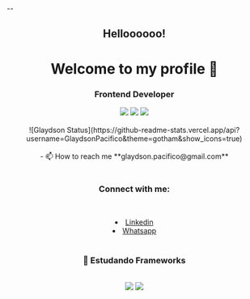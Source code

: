 --

<h2 align="center">Helloooooo!</h1>
<h1 align="center">Welcome to my profile 👋</h1>
<h3 align="center">Frontend Developer</h3>


 <div align="center">
  <span>
   <img src="https://img.shields.io/badge/JavaScript-F7DF1E?style=for-the-badge&logo=javascript&logoColor=black"/>
   <img src="https://img.shields.io/badge/HTML5-E34F26?style=for-the-badge&logo=html5&logoColor=white"/>
   <img src="https://img.shields.io/badge/CSS3-1572B6?style=for-the-badge&logo=css3&logoColor=white"/>
  </span>
 </div>
</br>

<div align="center">
![Glaydson Status](https://github-readme-stats.vercel.app/api?username=GlaydsonPacifico&theme=gotham&show_icons=true)
</div></br>


<div align="center">
- 📫 How to reach me **glaydson.pacifico@gmail.com**  
</div></br>


 <h3 align="center">Connect with me:</h3></br>
 <p align="left">
  <li align="center">
   <a class="url" href="https://www.linkedin.com/in/glaydson-pacifico-53199519a/" img> 
    Linkedin
   </a>

  </li>
  <li align="center">
   <a class="url" href="https://api.whatsapp.com/send?phone=5581993450832/" img> 
    Whatsapp
   </a>
  </li></br>

  
<h3 align="center"> 🚀 Estudando Frameworks</h3></br>
<div align="center">
 <span>
  <img src="https://img.shields.io/badge/React-20232A?style=for-the-badge&logo=react&logoColor=61DAFB"/>
  <img src="https://img.shields.io/badge/Node.js-339933?style=for-the-badge&logo=nodedotjs&logoColor=white"/>
 </span>
</div>
</br>
</br>
</br>
